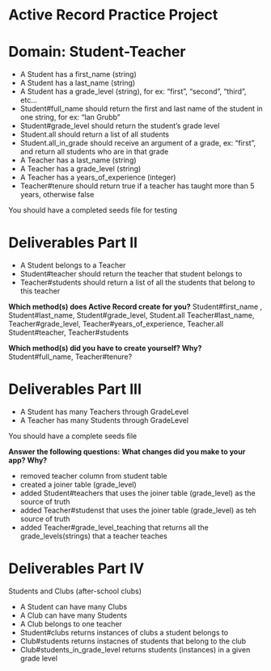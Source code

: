 # Active Record Practice Project

# Domain: Student-Teacher

- A Student has a first_name (string)
- A Student has a last_name (string)
- A Student has a grade_level (string), for ex: “first”, “second”, “third”, etc...
- Student#full_name should return the first and last name of the student in one string, for ex: “Ian Grubb”
- Student#grade_level should return the student’s grade level
- Student.all should return a list of all students
- Student.all_in_grade should receive an argument of a grade, ex: “first”, and return all students who are in that grade
- A Teacher has a last_name (string)
- A Teacher has a grade_level (string)
- A Teacher has a years_of_experience (integer)
- Teacher#tenure should return true if a teacher has taught more than 5 years, otherwise false

You should have a completed seeds file for testing

# Deliverables Part II

- A Student belongs to a Teacher
- Student#teacher should return the teacher that student belongs to
- Teacher#students should return a list of all the students that belong to this teacher

**Which method(s) does Active Record create for you?**
Student#first_name , Student#last_name, Student#grade_level, Student.all
Teacher#last_name, Teacher#grade_level, Teacher#years_of_experience, Teacher.all
Student#teacher, Teacher#students

**Which method(s) did you have to create yourself? Why?**
Student#full_name, Teacher#tenure?

# Deliverables Part III

- A Student has many Teachers through GradeLevel
- A Teacher has many Students through GradeLevel

You should have a complete seeds file 

**Answer the following questions:**
**What changes did you make to your app? Why?**

- removed teacher column from student table
- created a joiner table (grade_level)
- added Student#teachers that uses the joiner table (grade_level) as the source of truth
- added Teacher#studenst that uses the joiner table (grade_level) as teh source of truth
- added Teacher#grade_level_teaching that returns all the grade_levels(strings) that a teacher teaches 

# Deliverables Part IV

Students and Clubs (after-school clubs)

- A Student can have many Clubs
- A Club can have many Students
- A Club belongs to one teacher
- Student#clubs returns instances of clubs a student belongs to
- Club#students returns instacnes of students that belong to the club
- Club#students_in_grade_level returns students (instances) in a given grade level
